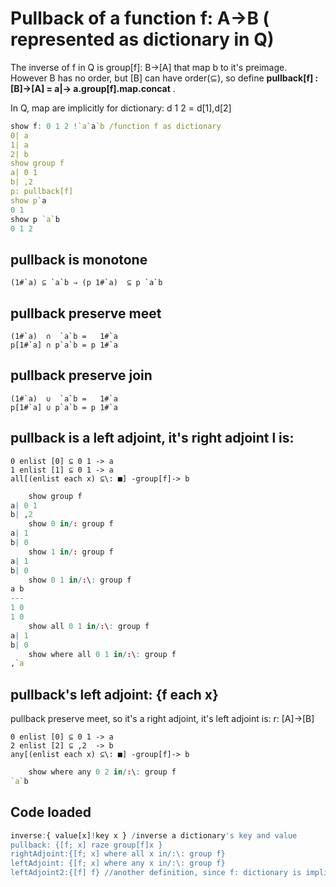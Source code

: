 # Pullback of a function f: A->B ( represented as dictionary in Q)
The inverse of f in Q is group[f]: B->[A] that map b to it's preimage. However B has no order, but [B] can have order(⊆),
so define **pullback[f] : [B]->[A] = a|-> a.group[f].map.concat** .

In Q, map are implicitly for dictionary: d 1 2 = d[1],d[2]

~~~q
show f: 0 1 2 !`a`a`b /function f as dictionary
0| a
1| a
2| b
show group f
a| 0 1
b| ,2
p: pullback[f]
show p`a
0 1
show p `a`b
0 1 2

~~~
## pullback is monotone

    (1#`a) ⊆ `a`b ⇒ (p 1#`a)  ⊆ p `a`b

## pullback preserve meet
    (1#`a)  ∩  `a`b =   1#`a
    p[1#`a] ∩ p`a`b = p 1#`a
    
## pullback preserve join
    
    (1#`a)  ∪  `a`b =   1#`a
    p[1#`a] ∪ p`a`b = p 1#`a
    
       
## pullback is a left adjoint, it's right adjoint l is:

    0 enlist [0] ⊆ 0 1 -> a
    1 enlist [1] ⊆ 0 1 -> a
    all[(enlist each x) ⊆\: ■] -group[f]-> b
    
~~~q
    show group f
a| 0 1
b| ,2
    show 0 in/: group f
a| 1
b| 0
    show 1 in/: group f
a| 1
b| 0
    show 0 1 in/:\: group f 
a b
---
1 0
1 0
    show all 0 1 in/:\: group f 
a| 1
b| 0
    show where all 0 1 in/:\: group f
,`a
~~~
    
    
## pullback's left adjoint: {f each x}
pullback preserve meet, so it's a right adjoint, it's left adjoint is:
    r: [A]->[B]

    0 enlist [0] ⊆ 0 1 -> a
    2 enlist [2] ⊆ ,2  -> b
    any[(enlist each x) ⊆\: ■] -group[f]-> b

~~~q
    show where any 0 2 in/:\: group f
`a`b
~~~
## Code loaded
~~~q
inverse:{ value[x]!key x } /inverse a dictionary's key and value
pullback: {[f; x] raze group[f]x }
rightAdjoint:{[f; x] where all x in/:\: group f}
leftAdjoint: {[f; x] where any x in/:\: group f}
leftAdjoint2:{[f] f} //another definition, since f: dictionary is implicitly mapped
~~~
